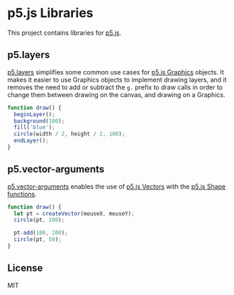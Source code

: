 # p5.js Libraries

This project contains libraries for [p5.js](https://p5js.org).

## p5.layers

[p5.layers](./p5.layers/) simplifies some common use cases for [p5.js Graphics](https://p5js.org/reference/#/p5/createGraphics) objects. It makes it easier to use Graphics objects to implement drawing layers, and it removes the need to add or subtract the `g.` prefix to draw calls in order to change them between drawing on the canvas, and drawing on a Graphics.

```js
function draw() {
  beginLayer();
  background(100);
  fill('blue');
  circle(width / 2, height / 2, 100);
  endLayer();
}
```

## p5.vector-arguments

[p5.vector-arguments](./p5.vector-arguments/) enables the use of [p5.js Vectors](https://p5js.org/reference/#/p5/createVector) with the [p5.js Shape functions](https://p5js.org/reference/#group-Shape).

```js
function draw() {
  let pt = createVector(mouseX, mouseY);
  circle(pt, 100);

  pt.add(100, 200);
  circle(pt, 50);
}
```

## License

MIT
